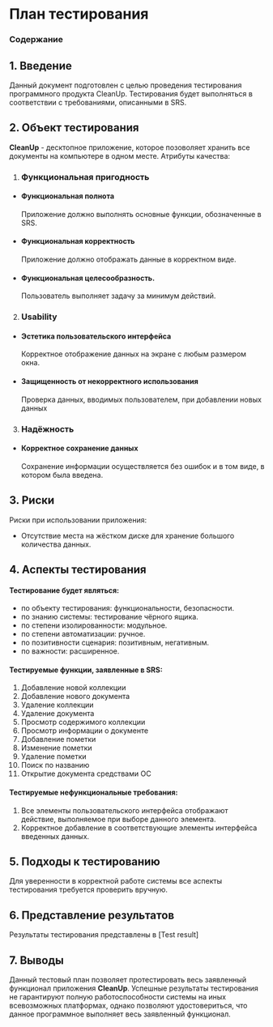 # План тестирования

### Содержание

## 1. Введение

Данный документ подготовлен с целью проведения тестирования программного продукта CleanUp. Тестирования будет выполняться в соответствии с требованиями, описанными в SRS.

## 2. Объект тестирования
**CleanUp** - десктопное приложение, которое позоволяет хранить все документы на компьютере в одном месте.
Атрибуты качества:
1.  ### Функциональная пригодность
-   #### Функциональная полнота

    Приложение должно выполнять основные функции, обозначенные в SRS.
-   #### Функциональная корректность
 
    Приложение должно отображать данные в корректном виде.
-   #### Функциональная целесообразность.
 
    Пользователь выполняет задачу за минимум действий.
2.  ### Usability

-   #### Эстетика пользовательского интерфейса  
    
    Корректное отображение данных на экране с любым размером окна.
-   #### Защищенность от некорректного использования  
    
    Проверка данных, вводимых пользователем, при добавлении новых данных
 3. ### Надёжность
  - #### Корректное сохранение данных 
	 
     Сохранение информации осуществляется без ошибок и в том виде, в котором была введена.

## 3. Риски

Риски при использовании приложения:

-   Отсутствие места на жёстком диске для хранение большого количества данных.

## 4. Аспекты тестирования

#### Тестирование будет являться:
- по объекту тестирования: функциональности, безопасности.
- по знанию системы: тестирование чёрного ящика.
- по степени изолированности: модульное.
- по степени автоматизации: ручное.
- по позитивности сценария: позитивным, негативным.
- по важности: расширенное.

#### Тестируемые  функции, заявленные в SRS:  

1. Добавление новой коллекции
2. Добавление нового документа
3. Удаление коллекции
4. Удаление документа
5. Просмотр содержимого коллекции
6. Просмотр информации о документе 
7. Добавление пометки
8. Изменение пометки
9. Удаление пометки
10. Поиск по названию
11. Открытие документа средствами ОС

#### Тестируемые  нефункциональные требования:
1. Все элементы пользовательского интерфейса отображают действие, выполняемое при выборе данного элемента.
2. Корректное добавление в соответствующие элементы интерфейса введенных данных.

## 5. Подходы к тестированию

Для уверенности в корректной работе системы все аспекты тестирования требуется проверить вручную.
## 6. Представление результатов

Результаты тестирования представлены в [Test result]

## 7. Выводы

Данный тестовый план позволяет протестировать весь заявленный функционал приложения **CleanUp**.  Успешные результаты тестирования не гарантируют полную работоспособности системы на иных всевозможных платформах, однако позволяют удостовериться, что данное программное выполняет весь заявленный функционал.

